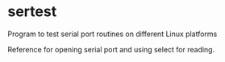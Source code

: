 sertest
=======

Program to test serial port routines on different Linux platforms

Reference for opening serial port and using select for reading.
